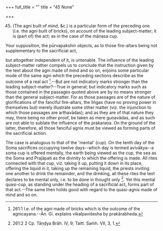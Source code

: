 +++
full_title = ""
title = "45 None"

+++


45. (The agni built of mind, &c.) is a particular form of the preceding one (i.e. the agni built of bricks), on account of the leading subject-matter; it is (part of) the act; as in the case of the mānasa cup.

Your supposition, the pūrvapakshin objects, as to those fire-altars being not supplementary to the sacrificial act,

but altogether independent of it, is untenable. The influence of the leading subject-matter rather compels us to conclude that the instruction given by the text about the agni made of mind and so on, enjoins some particular mode of the same agni which the preceding sections describe as the outcome of a real act [^fn_166].--But are not indicatory marks stronger than the leading subject-matter?--True in general; but indicatory marks such as those contained in the passages quoted above are by no means stronger than the general subject-matter. For as those passages are of the nature of glorifications of the fanciful fire-altars, the liṅgas (have no proving power in themselves but) merely illustrate some other matter (viz. the injunction to which those passages are arthavādas); and as they are of that nature they may, there being no other proof, be taken as mere guṇavādas, and as such are not able to sublate the influence of the prakaraṇa. On the ground of the latter, therefore, all those fanciful agnis must be viewed as forming parts of the sacrificial action.

[^fn_166]: 261:1 I.e. of the agni made of bricks which is the outcome of the agnicayana.--Ān. Gi. explains vikalpaviśesha by prakārabheda.

The case is analogous to that of the 'mental' (cup). On the tenth day of the Soma sacrifices occupying twelve days--which day is termed avivākya--a soma cup is offered mentally, the earth being viewed as the cup, the sea as the Soma and Prajāpati as the divinity to which the offering is made. All rites connected with that cup, viz. taking it up, putting it down in its place, offering the liquid in it, taking up the remaining liquid, the priests inviting one another to drink the remainder, and the drinking, all these rites the text declares to be mental only, i.e. to be done in thought only [^fn_167]. Yet this mental quasi-cup, as standing under the heading of a sacrificial act, forms part of that act.--The same then holds good with regard to the quasi-agnis made of mind and so on.

[^fn_167]: 261:2 2 Cp. Tāṇḍya Brāh. IV, 9; Taitt. Saṁh. VII, 3, 1.

